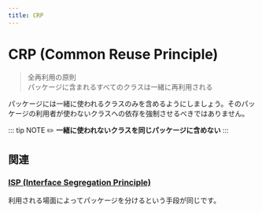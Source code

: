 ```yaml
---
title: CRP
---
```


# CRP (Common Reuse Principle)
> 全再利用の原則  
> パッケージに含まれるすべてのクラスは一緒に再利用される

パッケージには一緒に使われるクラスのみを含めるようにしましょう。そのパッケージの利用者が使わないクラスへの依存を強制させるべきではありません。

::: tip NOTE
:pencil2: **一緒に使われないクラスを同じパッケージに含めない**
:::

## 関連
### [ISP (Interface Segregation Principle)](ISP.md)
利用される場面によってパッケージを分けるという手段が同じです。
